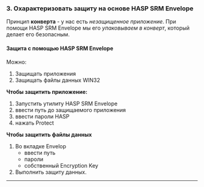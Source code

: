 ### 3. Охарактеризовать защиту на основе HASP SRM Envelope

Принцип **конверта** - у нас есть *незащищенное приложение*. При помощи HASP SRM Envelope мы его *упаковываем в конверт*, который делает его безопасным.

#### Защита с помощью HASP SRM Envelope
Можно:
  1. Защищать приложения
  2. Защищать файлы данных WIN32


**Чтобы защитить приложение:**
1. Запустить утилиту HASP SRM Envelope
2. ввести путь до защищаемого приложения
3. ввести пароли HASP
4. нажать Protect

**Чтобы защитить файлы данных**
1. Во вкладке Envelop
   * ввести путь
   * пароли
   * собственный Encryption Key
2. Выполнить защиту данных.
   
___
